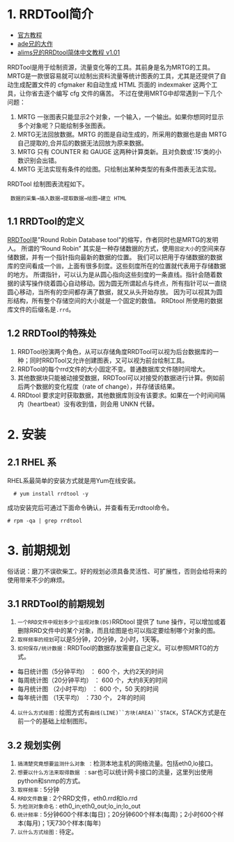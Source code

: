 # 1. RRDTool简介
- [官方教程](http://oss.oetiker.ch/rrdtool/doc/index.en.html)
- [ade兄的大作](http://bbs.chinaunix.net/thread-552220-1-1.html)
- [alims兄的RRDtool简体中文教程 v1.01](http://bbs.chinaunix.net/thread-2150417-1-1.html)

 RRDTool是用于绘制资源，流量变化等的工具。其前身是名为MRTG的工具。MRTG是一款很容易就可以绘制出资料流量等统计图表的工具，尤其是还提供了自动生成配置文件的 cfgmaker 和自动生成 HTML 页面的 indexmaker 这两个工具，让你省去逐个编写 cfg 文件的痛苦。
 不过在使用MRTG中却常遇到一下几个问题：
 1. MRTG 一张图表只能显示2个对象，一个输入，一个输出。如果你想同时显示多个对象呢？只能绘制多张图表。
 2. MRTG无法回放数据。MRTG 的图是自动生成的，所采用的数据也是由 MRTG 自己提取的,合并后的数据无法回放为原来数据。
 3. MRTG 只有 COUNTER 和 GAUGE 这两种计算类新。且对负数或'.15'类的小数识别会出错。
 4. MRTG 无法实现有条件的绘图。只绘制出某种类型的有条件图表无法实现。

RRDTool 绘制图表流程如下。
```
 数据的采集→插入数据→提取数据→绘图→建立 HTML
```
## 1.1 RRDTool的定义
 [RRDTool](http://oss.oetiker.ch/rrdtool/)是"Round Robin Database tool"的缩写，作者同时也是MRTG的发明人。 所谓的“Round Robin” 其实是一种存储数据的方式，使用`固定大小`的空间来存储数据，并有一个指针指向最新的数据的位置。
我们可以把用于存储数据的数据库的空间看成一个`圆`，上面有很多刻度。这些刻度所在的位置就代表用于存储数据的地方。
所谓指针，可以认为是从圆心指向这些刻度的一条直线。指针会随着数据的读写操作绕着圆心自动移动。因为圆无所谓起点与终点，所有指针可以一直绕圆心移动，当所有的空间都存满了数据，就又从头开始存放。
因为可以视其为圆形结构，所有整个存储空间的大小就是一个固定的数值。
RRDtool 所使用的数据库文件的后缀名是`.rrd`。
## 1.2 RRDTool的特殊处
 1. RRDTool扮演两个角色，从可以存储角度RRDTool可以视为后台数据库的一种；同时RRDTool又允许创建图表，又可以视为前台绘制工具。
 2. RRDTool的每个rrd文件的大小固定不变。普通数据库文件随时间增大。
 3. 其他数据块只能被动接受数据，RRDTool可以对接受的数据进行计算。例如前后两个数据的变化程度（rate of  change），并存储该结果。
 4. RRDtool 要求定时获取数据，其他数据库则没有该要求。如果在一个时间间隔内（heartbeat）没有收到值，则会用 UNKN 代替。

# 2. 安装
## 2.1 RHEL 系
 RHEL系最简单的安装方式就是用Yum在线安装。
```shell
  # yum install rrdtool -y
```
 成功安装完后可通过下面命令确认，并查看有无rrdtool命令。

```shell
# rpm -qa | grep rrdtool
```

# 3. 前期规划
 俗话说：磨刀不误砍柴工。好的规划必须具备灵活性、可扩展性，否则会给将来的使用带来不少的麻烦。

## 3.1 RRDTool的前期规划
 1. `一个RRD文件中规划多少个监视对象(DS)`RRDtool 提供了 tune 操作，可以增加或着删除RRD文件中的某个对象，而且绘图是也可以指定要绘制哪个对象的图。
 2. `取样频率的规划`可以是5分钟，20分钟，2小时，1天等。
 3. `如何保存/统计数据：`RRDTool的数据存放需要自己定义。可以参照MRTG的方式。
  * 每日统计图（5分钟平均）  ： 600 个，大约2天的时间
  * 每周统计图（20分钟平均） ： 600 个，大约8天的时间
  * 每月统计图 （2小时平均） ： 600 个，50 天的时间
  * 每年统计图 （1天平均） ：730 个， 2年的时间
 4. `以什么方式绘图：`绘图方式有`曲线(LINE)``方块(AREA)``STACK`，STACK方式是在前一个的基础上绘制图形。

## 3.2 规划实例
 1. `搞清楚究竟想要监测什么对象 ：`检测本地主机的网络流量。包括eth0,lo接口。
 2. `想要以什么方法来取得数据 ：`sar也可以统计网卡接口的流量，这里列出使用python和snmp的方式。
 3. `取样频率：`5分钟
 4. `RRD文件数量：`2个RRD文件，eth0.rrd和lo.rrd
 5. `为检测对象命名：`eth0_in;eth0_out;lo_in;lo_out
 6. `统计频率：`5分钟600个样本(每日)；20分钟600个样本(每周)；2小时600个样本(每月)；1天730个样本(每年)
 7. `以什么方式绘图：`待定。 

